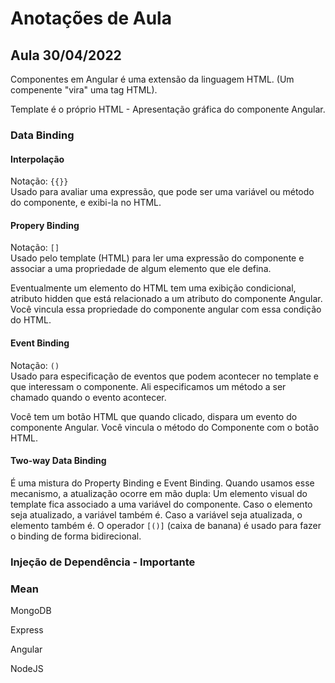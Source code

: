 # Anotações de Aula

## Aula 30/04/2022
 
Componentes em Angular é uma extensão da linguagem HTML. (Um compenente "vira" uma tag HTML).

Template é o próprio HTML - Apresentação gráfica do componente Angular.

### Data Binding
#### Interpolação
Notação: `{{}}` <br>
Usado para avaliar uma expressão, que pode ser uma variável ou método do componente, e exibi-la no HTML.

#### Propery Binding 
Notação: `[]` <br>
Usado pelo template (HTML) para ler uma expressão do componente e associar a uma propriedade de algum elemento que ele defina.

Eventualmente um elemento do HTML tem uma exibição condicional, atributo hidden que está relacionado a um atributo do componente Angular. Você vincula essa propriedade do componente angular com essa condição do HTML.

#### Event Binding
Notação: `()` <br>
Usado para especificação de eventos que podem acontecer no template e que interessam o componente. Ali especificamos um método a ser chamado quando o evento acontecer.

Você tem um botão HTML que quando clicado, dispara um evento do componente Angular. Você vincula o método do Componente com o botão HTML.

#### Two-way Data Binding
É uma mistura do Property Binding e Event Binding. Quando usamos esse mecanismo, a atualização ocorre em mão dupla: Um elemento visual do template fica associado a uma variável do componente. Caso o elemento seja atualizado, a variável também é. Caso a variável seja atualizada, o elemento também é. O operador `[()]` (caixa de banana) é usado para fazer o binding de forma bidirecional.


### Injeção de Dependência - Importante

### Mean
MongoDB

Express

Angular

NodeJS

